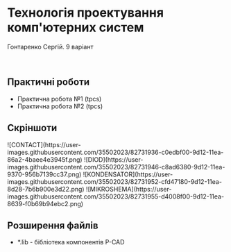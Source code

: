 # Технологія проектування комп'ютерних систем</br>
<p>Гонтаренко Сергій. 9 варіант</p></br>
<h2>Практичні роботи</h2>
<ul>
  <li>Практична робота №1 (tpcs)</li>
  <li>Практична робота №2 (tpcs)</li>
</ul>
<h2>Скріншоти</h2>
![CONTACT](https://user-images.githubusercontent.com/35502023/82731936-c0edbf00-9d12-11ea-86a2-4baee4e3945f.png)
![DIOD](https://user-images.githubusercontent.com/35502023/82731946-c8ad6380-9d12-11ea-9370-956b7139cc37.png)
![KONDENSATOR](https://user-images.githubusercontent.com/35502023/82731952-cfd47180-9d12-11ea-8d28-7b6b900e3d22.png)
![MIKROSHEMA](https://user-images.githubusercontent.com/35502023/82731955-d4008f00-9d12-11ea-8639-f0b69b94ebc2.png)

<h2>Розширення файлів</h2>
<ul>
  <li>*.lib - бібліотека компонентів P-CAD</li>
</ul>
